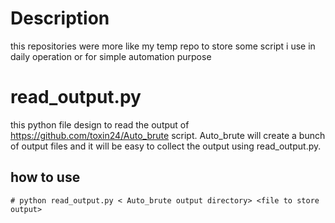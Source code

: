 # Description
this repositories were more like my temp repo to store some script i use in daily operation or for simple automation purpose
# read_output.py
this python file design to read the output of https://github.com/toxin24/Auto_brute script. Auto_brute will create a bunch of output files and it will be easy to collect the output using read_output.py. 
## how to use
```
# python read_output.py < Auto_brute output directory> <file to store output> 
```

